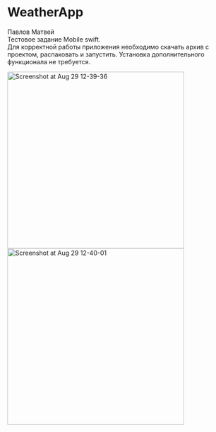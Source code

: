 # WeatherApp

Павлов Матвей <br />
Тестовое задание Mobile swift. <br />
Для корректной работы приложения необходимо скачать архив с проектом, распаковать и запустить. Установка дополнительного функционала не требуется. 

<img alt="Screenshot at Aug 29 12-39-36" src="https://user-images.githubusercontent.com/75501963/187172754-f562579d-1b97-4c7b-bce8-3944f87ed679.png" height="400"> <img alt="Screenshot at Aug 29 12-40-01" src="https://user-images.githubusercontent.com/75501963/187172767-7ec1e601-687e-4646-a3b0-c3825f6b3643.png" height="400">
